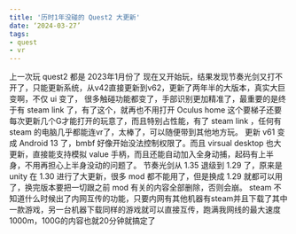 ```yaml
---
title: '历时1年没碰的 Quest2 大更新'
date: ‘2024-03-27’
tags: 
- quest
- vr
---
```


上一次玩 quest2 都是 2023年1月份了
现在又开始玩，结果发现节奏光剑又打不开了，只能更新系统，从v42直接更新到v62，更新了两年半的大版本，真实大巨变啊，不仅 ui 变了， 很多触碰功能都变了，手部识别更加精准了，最重要的是终于有 steam link 了，有了这个，就再也不用打开 Oculus home 这个要梯子还要每次更新几个G才能打开的玩意了，而且特别占性能，有了 steam link ，任何有steam 的电脑几乎都能连vr了，太棒了，可以随便带到其他地方玩。
更新 v61 变成 Android 13 了，bmbf 好像开始没法控制权限了。而且 virsual desktop 也大更新，直接能支持模拟 value 手柄，而且还能自动加入全身动捕，起码有上半身，不用再担心上半身没动的问题了。
节奏光剑从 1.35 退级到 1.29 了，原来是 unity 在 1.30 进行了大更新，很多 mod 都不能用了，但是换成 1.29 就都可以用了，换完版本要把一切跟之前 mod 有关的内容全部删除，否则会崩。
steam 不知道什么时候出了内网互传的功能，只要内网有其他机器有steam并且下载了其中一款游戏，另一台机器下载同样的游戏就可以直接互传，跑满我网线的最大速度1000m，100G的内容也就20分钟就搞定了